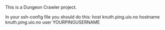 This is a Dungeon Crawler project.

In your ssh-config file you should do this:
host knuth.ping.uio.no
	hostname knuth.ping.uio.no
	user YOURPINGUSERNAME
